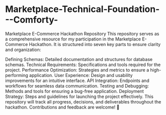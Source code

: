 # Marketplace-Technical-Foundation---Comforty-

Marketplace E-Commerce Hackathon Repository
This repository serves as a comprehensive resource for my participation in the Marketplace E-Commerce Hackathon. It is structured into seven key parts to ensure clarity and organization:

Defining Schemas: Detailed documentation and structures for database schemas.
Technical Requirements: Specifications and tools required for the project.
Performance Optimization: Strategies and metrics to ensure a high-performing application.
User Experience: Design and usability improvements for an intuitive interface.
API Integration: Endpoints and workflows for seamless data communication.
Testing and Debugging: Methods and tools for ensuring a bug-free application.
Deployment Strategy: Steps and guidelines for launching the project effectively.
This repository will track all progress, decisions, and deliverables throughout the hackathon. Contributions and feedback are welcome! 🚀
